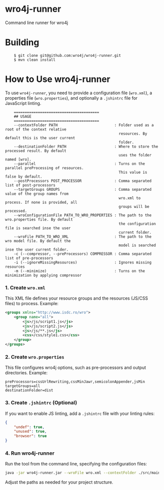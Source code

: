 # wro4j-runner


Command line runner for wro4j

# Building
```
    $ git clone git@github.com:wro4j/wro4j-runner.git
    $ mvn clean install
```

# How to Use wro4j-runner

To use `wro4j-runner`, you need to provide a configuration file (`wro.xml`), a properties file (`wro.properties`), and optionally a `.jshintrc` file for JavaScript linting.

```
    =======================================
    ## USAGE
    =======================================
    --contextFolder PATH                          : Folder used as a root of the context relative
                                                    resources. By default this is the user current
                                                    folder.
    --destinationFolder PATH                      : Where to store the processed result. By default
                                                    uses the folder named [wro].
    --parallel                                    : Turns on the parallel preProcessing of resources.
                                                    This value is false by default.
    --postProcessors POST_PROCESSOR               : Comma separated list of post-processors
    --targetGroups GROUPS                         : Comma separated value of the group names from
                                                    wro.xml to process. If none is provided, all
                                                    groups will be processed.
    --wroConfigurationFile PATH_TO_WRO_PROPERTIES : The path to the wro.properties file. By default
                                                    the configuration file is searched inse the user
                                                    current folder.
    --wroFile PATH_TO_WRO_XML                     : The path to the wro model file. By default the
                                                    model is searched inse the user current folder.
    -c (--compressor, --preProcessors) COMPRESSOR : Comma separated list of pre-processors
    -i (--ignoreMissingResources)                 : Ignores missing resources
    -m (--minimize)                               : Turns on the minimization by applying compressor
```

### 1. Create `wro.xml`

This XML file defines your resource groups and the resources (JS/CSS files) to process. Example:

```xml
<groups xmlns="http://www.isdc.ro/wro">
    <group name="all">
        <js>/js/script1.js</js>
        <js>/js/script2.js</js>
        <js>/js/**.js</js> 
        <css>/css/style1.css</css>
    </group>
</groups>
```

### 2. Create `wro.properties`

This file configures wro4j options, such as pre-processors and output directories. Example:

```properties
preProcessors=cssUrlRewriting,cssMinJawr,semicolonAppender,jsMin
targetGroups=all
destinationFolder=dist
```

### 3. Create `.jshintrc` (Optional)

If you want to enable JS linting, add a `.jshintrc` file with your linting rules:

```json
{
    "undef": true,
    "unused": true,
    "browser": true
}
```

### 4. Run wro4j-runner

Run the tool from the command line, specifying the configuration files:

```sh
java -jar wro4j-runner.jar --wroFile wro.xml --contextFolder ./src/main/webapp --destinationFolder ./dist --propertiesFile wro.properties
```

Adjust the paths as needed for your project structure.
